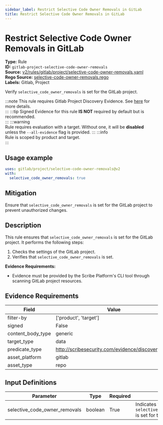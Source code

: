```yaml
---
sidebar_label: Restrict Selective Code Owner Removals in GitLab
title: Restrict Selective Code Owner Removals in GitLab
---  
```

# Restrict Selective Code Owner Removals in GitLab  
**Type:** Rule  
**ID:** `gitlab-project-selective-code-owner-removals`  
**Source:** [v2/rules/gitlab/project/selective-code-owner-removals.yaml](https://github.com/scribe-public/sample-policies/blob/main/v2/rules/gitlab/project/selective-code-owner-removals.yaml)  
**Rego Source:** [selective-code-owner-removals.rego](https://github.com/scribe-public/sample-policies/blob/main/v2/rules/gitlab/project/selective-code-owner-removals.rego)  
**Labels:** Gitlab, Project  

Verify `selective_code_owner_removals` is set for the GitLab project.

:::note 
This rule requires Gitlab Project Discovery Evidence. See [here](/docs/platforms/discover#gitlab-discovery) for more details.  
::: 
:::tip 
Signed Evidence for this rule **IS NOT** required by default but is recommended.  
::: 
:::warning  
Rule requires evaluation with a target. Without one, it will be **disabled** unless the `--all-evidence` flag is provided.
::: 
:::info  
Rule is scoped by product and target.  
:::  

## Usage example

```yaml
uses: gitlab/project/selective-code-owner-removals@v2
with:
  selective_code_owner_removals: true
```

## Mitigation  
Ensure that `selective_code_owner_removals` is set for the GitLab project to prevent unauthorized changes.


## Description  
This rule ensures that `selective_code_owner_removals` is set for the GitLab project.
It performs the following steps:

1. Checks the settings of the GitLab project.
2. Verifies that `selective_code_owner_removals` is set.

**Evidence Requirements:**
- Evidence must be provided by the Scribe Platform's CLI tool through scanning GitLab project resources.

## Evidence Requirements  
| Field | Value |
|-------|-------|
| filter-by | ['product', 'target'] |
| signed | False |
| content_body_type | generic |
| target_type | data |
| predicate_type | http://scribesecurity.com/evidence/discovery/v0.1 |
| asset_platform | gitlab |
| asset_type | repo |

## Input Definitions  
| Parameter | Type | Required | Description | Default |
|-----------|------|----------|-------------| --------|
| selective_code_owner_removals | boolean | True | Indicates whether `selective_code_owner_removals` is set for the GitLab project. | True |

